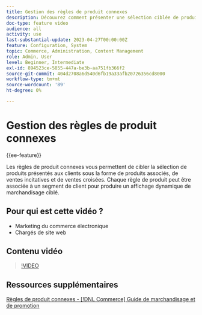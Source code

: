 ```yaml
---
title: Gestion des règles de produit connexes
description: Découvrez comment présenter une sélection ciblée de produits pour stocker les clients en tant que produits associés, ventes incitatives et ventes croisées.
doc-type: feature video
audience: all
activity: use
last-substantial-update: 2023-04-27T00:00:00Z
feature: Configuration, System
topic: Commerce, Administration, Content Management
role: Admin, User
level: Beginner, Intermediate
exl-id: 894523ce-5855-447a-be3b-aa751fb366f2
source-git-commit: 404d2708a6d540d6fb19a33afb20726356cd8000
workflow-type: tm+mt
source-wordcount: '89'
ht-degree: 0%

---
```


# Gestion des règles de produit connexes

{{ee-feature}}

Les règles de produit connexes vous permettent de cibler la sélection de produits présentés aux clients sous la forme de produits associés, de ventes incitatives et de ventes croisées. Chaque règle de produit peut être associée à un segment de client pour produire un affichage dynamique de marchandisage ciblé.

## Pour qui est cette vidéo ?

- Marketing du commerce électronique
- Chargés de site web

## Contenu vidéo

>[!VIDEO](https://video.tv.adobe.com/v/343837?quality=12&learn=on)

## Ressources supplémentaires

[Règles de produit connexes - [!DNL Commerce] Guide de marchandisage et de promotion](https://experienceleague.adobe.com/docs/commerce-admin/marketing/promotions/product-relationships/product-related-rules.html?lang=fr)
